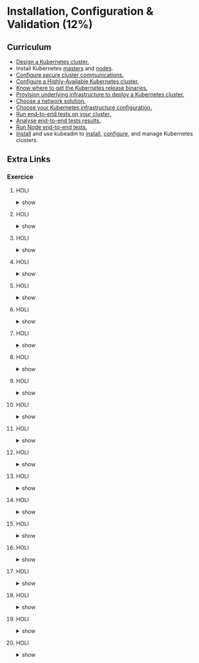# Installation, Configuration & Validation (12%)

## Curriculum
* [Design a Kubernetes cluster.](https://kubernetes.io/docs/concepts/cluster-administration/cluster-administration-overview/)
* Install Kubernetes [masters](https://github.com/kelseyhightower/kubernetes-the-hard-way/blob/master/docs/08-bootstrapping-kubernetes-controllers.md) and [nodes](https://github.com/kelseyhightower/kubernetes-the-hard-way/blob/master/docs/09-bootstrapping-kubernetes-workers.md).
* [Configure secure cluster communications.](https://kubernetes.io/docs/tasks/administer-cluster/securing-a-cluster/)
* [Configure a Highly-Available Kubernetes cluster.](https://elastisys.com/2018/01/25/setting-highly-available-kubernetes-clusters/)
* [Know where to get the Kubernetes release binaries.](https://kubernetes.io/docs/setup/release/notes/)
* [Provision underlying infrastructure to deploy a Kubernetes cluster.](https://github.com/kelseyhightower/kubernetes-the-hard-way/blob/f9486b081f8f54dd63a891463f0b0e783d084307/docs/01-infrastructure-gcp.md)
* [Choose a network solution.]()
* [Choose your Kubernetes infrastructure configuration.](https://kubernetes.io/docs/concepts/cluster-administration/networking/)
* [Run end-to-end tests on your cluster.](https://kubernetes.io/blog/2019/03/22/kubernetes-end-to-end-testing-for-everyone/)
* [Analyse end-to-end tests results.]()
* [Run Node end-to-end tests.]()
* [Install](https://kubernetes.io/docs/setup/production-environment/tools/kubeadm/install-kubeadm/) and use kubeadm to [install](https://kubernetes.io/docs/setup/production-environment/tools/kubeadm/create-cluster-kubeadm/), [configure](https://kubernetes.io/docs/setup/production-environment/tools/kubeadm/kubelet-integration), and manage Kubernetes clusters.



## Extra Links



### Exercice

1. HOLI
    <details><summary>show</summary>
    <p>

    ```bash
    solution
    ```

    </p>
    </details>

1. HOLI
    <details><summary>show</summary>
    <p>

    ```bash
    solution
    ```

    </p>
    </details>

1. HOLI
    <details><summary>show</summary>
    <p>

    ```bash
    solution
    ```

    </p>
    </details>

1. HOLI
    <details><summary>show</summary>
    <p>

    ```bash
    solution
    ```

    </p>
    </details>

1. HOLI
    <details><summary>show</summary>
    <p>

    ```bash
    solution
    ```

    </p>
    </details>   

1. HOLI
    <details><summary>show</summary>
    <p>

    ```bash
    solution
    ```

    </p>
    </details>

1. HOLI
    <details><summary>show</summary>
    <p>

    ```bash
    solution
    ```

    </p>
    </details>

1. HOLI
    <details><summary>show</summary>
    <p>

    ```bash
    solution
    ```

    </p>
    </details>

1. HOLI
    <details><summary>show</summary>
    <p>

    ```bash
    solution
    ```

    </p>
    </details>

1. HOLI
    <details><summary>show</summary>
    <p>

    ```bash
    solution
    ```

    </p>
    </details>

1. HOLI
    <details><summary>show</summary>
    <p>

    ```bash
    solution
    ```

    </p>
    </details>

1. HOLI
    <details><summary>show</summary>
    <p>

    ```bash
    solution
    ```

    </p>
    </details>

1. HOLI
    <details><summary>show</summary>
    <p>

    ```bash
    solution
    ```

    </p>
    </details>

1. HOLI
    <details><summary>show</summary>
    <p>

    ```bash
    solution
    ```

    </p>
    </details>

1. HOLI
    <details><summary>show</summary>
    <p>

    ```bash
    solution
    ```

    </p>
    </details>

1. HOLI
    <details><summary>show</summary>
    <p>

    ```bash
    solution
    ```

    </p>
    </details>

1. HOLI
    <details><summary>show</summary>
    <p>

    ```bash
    solution
    ```

    </p>
    </details>

1. HOLI
    <details><summary>show</summary>
    <p>

    ```bash
    solution
    ```

    </p>
    </details>

1. HOLI
    <details><summary>show</summary>
    <p>

    ```bash
    solution
    ```

    </p>
    </details>

1. HOLI
    <details><summary>show</summary>
    <p>

    ```bash
    solution
    ```

    </p>
    </details>     